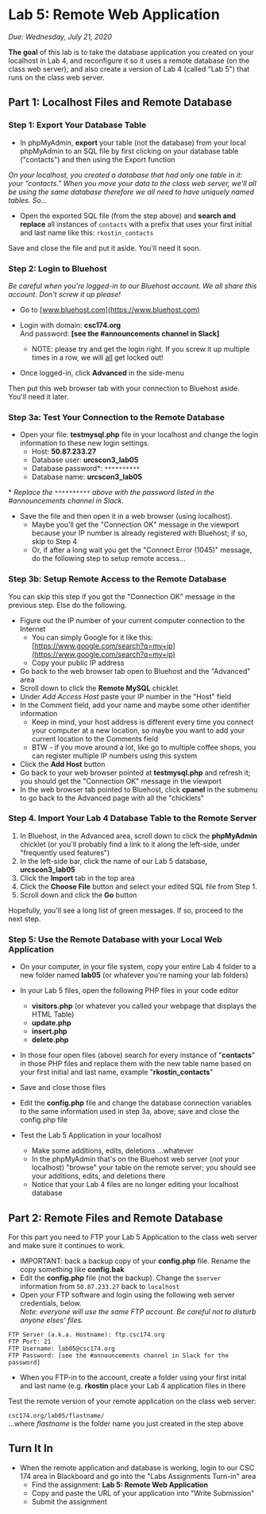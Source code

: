 # Lab 5: Remote Web Application

*Due: Wednesday, July 21, 2020*

**The goal** of this lab is to take the database application you created on your localhost in Lab 4, and reconfigure it so it uses a remote database (on the class web server); and also create a version of Lab 4 (called "Lab 5") that runs on the class web server.

## Part 1: Localhost Files and Remote Database

### Step 1: Export Your Database Table

- In phpMyAdmin, **export** your table (not the database) from your local phpMyAdmin to an SQL file by first clicking on your database table ("contacts") and then using the Export function

*On your localhost, you created a database that had only one table in it: your "contacts."  When you move your data to the class web server, we'll all be using the same database therefore we all need to have uniquely named tables. So...*

- Open the exported SQL file (from the step above) and **search and replace** all instances of `contacts` with a prefix that uses your first initial and last name like this: `rkostin_contacts`

Save and close the file and put it aside. You'll need it soon.

### Step 2: Login to Bluehost

*Be careful when you're logged-in to our Bluehost account.  We all share this account.  Don't screw it up please!*

- Go to [www.bluehost.com](https://www.bluehost.com)

- Login with domain: **csc174.org**<br>And password: **[see the #announcements channel in Slack]**
  - NOTE: please try and get the login right.  If you screw it up multiple times in a row, we will <u>all</u> get locked out!

- Once logged-in, click **Advanced** in the side-menu

Then put this web browser tab with your connection to Bluehost aside.  You'll need it later.

### Step 3a: Test Your Connection to the Remote Database

- Open your file: **testmysql.php** file in your localhost and change the login information to these new login settings.  
  - Host: **50.87.233.27**
  - Database user: **urcscon3_lab05**
  - Database password*: `**********`
  - Database name: **urcscon3_lab05**

\* *Replace the `**********` above with the password listed in the #announcements channel in Slack.*

- Save the file and then open it in a web browser (using localhost).
  - Maybe you'll get the "Connection OK" message in the viewport because your IP number is already registered with Bluehost; if so, skip to Step 4
  - Or, if after a long wait you get the "Connect Error (1045)" message, do the following step to setup remote access...

### Step 3b: Setup Remote Access to the Remote Database

You can skip this step if you got the "Connection OK" message in the previous step.  Else do the following.

- Figure out the IP number of your current computer connection to the Internet
  - You can simply Google for it like this: [https://www.google.com/search?q=my+ip](https://www.google.com/search?q=my+ip) 
  - Copy your public IP address
- Go back to the web browser tab open to Bluehost and the "Advanced" area
- Scroll down to click the **Remote MySQL** chicklet
- Under *Add Access Host* paste your IP number in the "Host" field
- In the Comment field, add your name and maybe some other identifier information
  - Keep in mind, your host address is different every time you connect your computer at a new location, so maybe you want to add your current location to the Comments field
  - BTW - if you move around a lot, like go to multiple coffee shops, you can register multiple IP numbers using this system
- Click the **Add Host** button
- Go back to your web browser pointed at **testmysql.php** and refresh it;  you should get the "Connection OK" message in the viewport
- In the web browser tab pointed to Bluehost, click **cpanel** in the submenu to go back to the Advanced page with all the "chicklets"

### Step 4. Import Your Lab 4 Database Table to the Remote Server

1. In Bluehost, in the Advanced area, scroll down to click the **phpMyAdmin** chicklet (or you'll probably find a link to it along the left-side, under "frequently used features")
2. In the left-side bar, click the name of our Lab 5 database, **urcscon3_lab05**
3. Click the **Import** tab in the top area
4. Click the **Choose File** button and select your edited SQL file from Step 1.
5. Scroll down and click the **Go** button

Hopefully, you'll see a long list of green messages.  If so, proceed to the next step.

### Step 5: Use the Remote Database with your Local Web Application

- On your computer, in your file system, copy your entire Lab 4 folder to a new folder named **lab05** (or whatever you're naming your lab folders)

- In your Lab 5 files, open the following PHP files in your code editor
  - **visitors.php** (or whatever you called your webpage that displays the HTML Table)
  - **update.php**
  - **insert.php**
  - **delete.php**


- In those four open files (above) search for every instance of "**contacts**" in those PHP files and replace them with the new table name based on your first initial and last name, example "**rkostin_contacts**"
- Save and close those files

- Edit the **config.php** file and change the database connection variables to the same information used in step 3a, above; save and close the config.php file

- Test the Lab 5 Application in your localhost
  - Make some additions, edits, deletions ...whatever
  - In the phpMyAdmin that's on the Bluehost web server (*not* your localhost) "browse" your table on the remote server; you should see your additions, edits, and deletions there
  - Notice that your Lab 4 files are no longer editing your localhost database

## Part 2: Remote Files and Remote Database

For this part you need to FTP your Lab 5 Application to the class web server and make sure it continues to work.

- IMPORTANT: back a backup copy of your **config.php** file.  Rename the copy something like **config.bak**
- Edit the **config.php** file (not the backup). Change the `$server` information from `50.87.233.27` back to `localhost`
- Open your FTP software and login using the following web server credentials, below.<br>*Note: everyone will use the same FTP account. Be careful not to disturb anyone elses' files.*

```
FTP Server (a.k.a. Hostname): ftp.csc174.org
FTP Port: 21
FTP Username: lab05@csc174.org
FTP Password: [see the #announcements channel in Slack for the password]
```

- When you FTP-in to the account, create a folder using your first inital and last name (e.g. **rkostin** place your Lab 4 application files in there

Test the remote version of your remote application on the class web server: 

`csc174.org/lab05/flastname/`<br>...where *flastname* is the folder name you just created in the step above

## Turn It In

- When the remote application and database is working, login to our CSC 174 area in Blackboard and go into the "Labs Assignments Turn-in" area
  - Find the assignment: **Lab 5: Remote Web Application**
  - Copy and paste the URL of your application into "Write Submission" 
  - Submit the assignment
